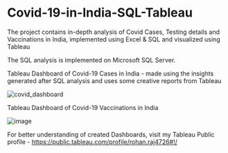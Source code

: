 # Covid-19-in-India-SQL-Tableau
The project contains in-depth analysis of Covid Cases, Testing details and Vaccinations in India, implemented using Excel &amp; SQL and visualized using Tableau

The SQL analysis is implemented on Microsoft SQL Server.

Tableau Dashboard of Covid-19 Cases in India - made using the insights generated after SQL analysis and uses some creative reports from Tableau

![covid_dashboard](https://user-images.githubusercontent.com/45537352/123682759-090dd800-d869-11eb-863e-705ba01320d8.jpg)

Tableau Dashboard of Covid-19 Vaccinations in India

![image](https://user-images.githubusercontent.com/45537352/124031285-bec95a00-da14-11eb-8b5a-b6dd7629e00d.png)

For better understanding of created Dashboards, visit my Tableau Public profile - https://public.tableau.com/profile/rohan.raj4726#!/
